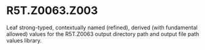 # R5T.Z0063.Z003
Leaf strong-typed, contextually named (refined), derived (with fundamental allowed) values for the R5T.Z0063 output directory path and output file path values library.